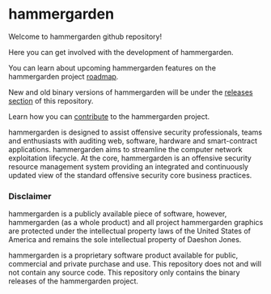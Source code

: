 # hammergarden

Welcome to hammergarden github repository! 

Here you can get involved with the development of hammergarden.

You can learn about upcoming hammergarden features on the hammergarden project [roadmap](https://github.com/daeshondjones/hammergarden/wiki/roadmap#features).

New and old binary versions of hammergarden will be under the [releases section](https://github.com/daeshondjones/hammergarden/releases) of this repository.

Learn how you can [contribute](https://github.com/daeshondjones/hammergarden/wiki/contribute) to the hammergarden project.

hammergarden is designed to assist offensive security professionals, teams and enthusiasts with auditing web, software, hardware and smart-contract applications. hammergarden aims to streamline the computer network exploitation lifecycle. At the core, hammergarden is an offensive security resource management system providing an integrated and continuously updated view of the standard offensive security core business practices.

### Disclaimer
hammergarden is a publicly available piece of software, however, hammergarden (as a whole product) and all project hammergarden graphics are protected under the intellectual property laws of the United States of America and remains the sole intellectual property of Daeshon Jones.

hammergarden is a proprietary software product available for public, commercial and private purchase and use. This repository does not and will not contain any source code. This repository only contains the binary releases of the hammergarden project.
